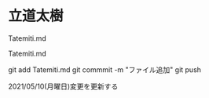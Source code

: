 # 立道太樹

Tatemiti.md

Tatemiti.md

git add Tatemiti.md
git commmit -m "ファイル追加"
git push

2021/05/10(月曜日)変更を更新する
